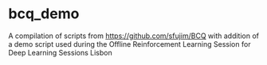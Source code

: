 # bcq_demo


A compilation of scripts from https://github.com/sfujim/BCQ with addition of a demo script used during the Offline Reinforcement Learning Session for Deep Learning Sessions Lisbon